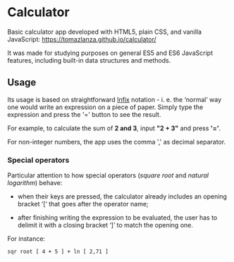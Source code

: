 # Calculator

Basic calculator app developed with HTML5, plain CSS, and vanilla JavaScript: https://tomazlanza.github.io/calculator/

It was made for studying purposes on general ES5 and ES6 JavaScript features, including built-in data structures and methods.

## Usage

Its usage is based on straightforward [Infix](https://en.wikipedia.org/wiki/Infix_notation) notation - i. e. the ‘normal’ way one would write an expression on a piece of paper. Simply type the expression and press the '=' button to see the result.

For example, to calculate the sum of **2 and 3**, input **"2 + 3"** and press **'='**.

For non-integer numbers, the app uses the comma ',' as decimal separator.

### Special operators

Particular attention to how special operators (_square root_ and _natural logarithm_) behave:

* when their keys are pressed, the calculator already includes an opening bracket ‘[‘ that goes after the operator name; 

* after finishing writing the expression to be evaluated, the user has to delimit it with a closing bracket ‘]’ to match the opening one.

For instance:

``` sqr root [ 4 + 5 ] + ln [ 2,71 ] ```
